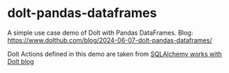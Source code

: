 # dolt-pandas-dataframes
A simple use case demo of Dolt with Pandas DataFrames. 
Blog: https://www.dolthub.com/blog/2024-06-07-dolt-pandas-dataframes/

Dolt Actions defined in this demo are taken from [SQLAlchemy works with Dolt blog](https://www.dolthub.com/blog/2023-07-12-sql-alchemy-getting-started/)
